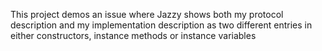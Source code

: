 This project demos an issue where Jazzy shows both my protocol description and my implementation description as two different entries in either constructors, instance methods or instance variables
